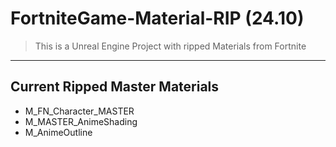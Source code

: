 # FortniteGame-Material-RIP (24.10)

> This is a Unreal Engine Project with ripped Materials from Fortnite
---

## Current Ripped Master Materials

- M_FN_Character_MASTER
- M_MASTER_AnimeShading
- M_AnimeOutline

